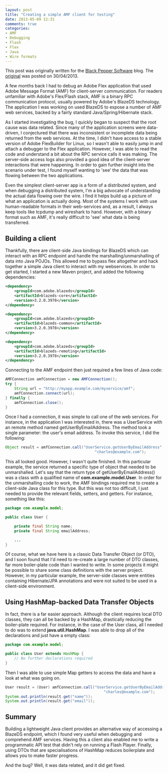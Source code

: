 ```yaml
---
layout: post
title: "Creating a simple AMF client for testing"
date: 2013-05-09 12:31
comments: true
categories: 
- AMF
- Debugging
- Flash
- Flex
- Java
- Wire formats
---
```


<p class="headline-box">This post was originally written for the <a href="http://www.blackpepper.co.uk/blog/">Black Pepper Software</a>
blog. The <a href="http://www.blackpepper.co.uk/posts/creating-a-simple-amf-client-for-testing/">original</a>
was posted on 30/04/2013.</p>

A few months back I had to debug an Adobe Flex application that used Adobe Message Format (AMF) for client-server communication. For readers unfamiliar with Adobe's Flex/Flash stack, AMF is a binary RPC communication protocol, usually powered by Adobe's BlazeDS technology. The application I was working on used BlazeDS to expose a number of AMF web services, backed by a fairly standard Java/Spring/Hibernate stack.

As I started investigating the bug, I quickly began to suspect that the root cause was data related. Since many of the application screens were data-driven, I conjectured that there was inconsistent or incomplete data being returned from the web services. At the time, I didn't have access to a stable version of Adobe FlexBuilder for Linux, so I wasn't able to easily jump in and attach a debugger to the Flex application. However, I was able to read the code and understand a bit about the RPC service calls it was making. The server-side access logs also provided a good idea of the client-server interactions that were happening. In order to gain further insight into the scenario under test, I found myself wanting to 'see' the data that was flowing between the two applications.
<!-- more -->

Even the simplest client-server app is a form of a distributed system, and when debugging a distributed system, I'm a big advocate of understanding the actual data flowing over the wire. I find it helps build up a picture of what an application is actually doing. Most of the systems I work with use human-readable formats in their web-services and, as a result, I always keep tools like tcpdump and wireshark to hand. However, with a binary format such as AMF, it's really difficult to 'see' what data is being transferred.

Building a client
-----------------
Thankfully, there are client-side Java bindings for BlazeDS which can interact with an RPC endpoint and handle the marshalling/unmarshalling of data into Java POJOs. This allowed me to bypass flex altogether and hack together a simple Java client to interact with my webservices. In order to get started, I started a new Maven project, and added the following dependencies:

```xml
<dependency>
    <groupId>com.adobe.blazeds</groupId>
    <artifactId>blazeds-core</artifactId>
    <version>3.2.0.3978</version>
</dependency>

<dependency>
    <groupId>com.adobe.blazeds</groupId>
    <artifactId>blazeds-common</artifactId>
    <version>3.2.0.3978</version>
</dependency>

<dependency>
    <groupId>com.adobe.blazeds</groupId>
    <artifactId>blazeds-remoting</artifactId>
    <version>3.2.0.3978</version>
</dependency>
```

Connecting to the AMF endpoint then just required a few lines of Java code:

```java
AMFConnection amfConnection = new AMFConnection();
try {
    String url = "http://myapp.example.com/myservice/amf";
    amfConnection.connect(url);
} finally {
    amfConnection.close();
}
```
Once I had a connection, it was simple to call one of the web services. For instance, in the application I was interested in, there was a UserService with an remote method named getUserByEmailAddress. The method took a single parameter: the user's email address. To invoke this service, I did the following:


```java
Object result = amfConnection.call("UserService.getUserByEmailAddress", 
										"charles@example.com");
```

This all looked good. However, I wasn't quite finished. In this particular example, the service returned a specific type of object that needed to be unmarshalled. Let's say that the return type of getUserByEmailAddress() was a class with a qualified name of **com.example.model.User**. In order for the unmarshalling code to work, the AMF bindings required me to create a client-side Java class for this type. But this was not too difficult, I just needed to provide the relevant fields, setters, and getters. For instance, something like this:

```java
package com.example.model;

public class User {

    private final String name;
    private final String emailAddress;

    ...
}
```

Of course, what we have here is a classic Data Transfer Object (or DTO), and I soon found that I'd need to re-create a large number of DTO classes, far more boiler-plate code than I wanted to write. In some projects it might be possible to share some class definitions with the server project. However, in my particular example, the server-side classes were entities containing Hibernate/JPA annotations and were not suited to be used in a client-side environment.

Using HashMap-backed Data Transfer Objects
------------------------------------------

In fact, there is a far easier approach. Although the client requires local DTO classes, they can all be backed by a HashMap, drastically reducing the boiler-plate required. For instance, in the case of the User class, all I needed to do was to extend **java.util.HashMap**. I was able to drop all of the declarations and just have a empty class:

```java
package com.example.model;

public class User extends HashMap {
    // No further declarations required
}
```

Then I was able to use simple Map getters to access the data and have a look at what was going on.

```java
User result = (User) amfConnection.call("UserService.getUserByEmailAddress",
											"charles@example.com");
System.out.println(result.get("name"));
System.out.println(result.get("email"));
```

Summary
-------

Building a lightweight Java client provides an alternative way of accessing a BlazeDS endpoint, which I found very useful when debugging and comprehend AMF services. Having this a client also enabled me to write a programmatic API test that didn't rely on running a Flash Player. Finally, using DTOs that are specialisations of HashMap reduces boilerplate and allows you to make faster progress.

And the bug? Well, it was data related, and it did get fixed.